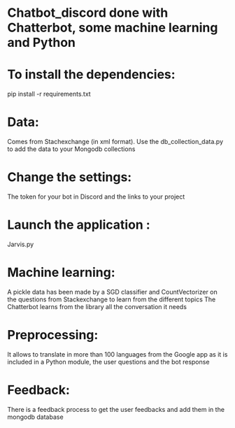 # Chatbot_discord done with Chatterbot, some machine learning and Python

# To install the dependencies:
  pip install -r requirements.txt
  
# Data:
  Comes from Stachexchange (in xml format). 
  Use the db_collection_data.py to add the data to your Mongodb collections

# Change the settings:
  The token for your bot in Discord and the links to your project

# Launch the application :
  Jarvis.py
  
# Machine learning:
  A pickle data has been made by a SGD classifier and CountVectorizer on the questions from Stackexchange to learn from the different topics
  The Chatterbot learns from the library all the conversation it needs
  
# Preprocessing:
  It allows to translate in more than 100 languages from the Google app as it is included in a Python module, the user questions and the bot response

# Feedback:
  There is a feedback process to get the user feedbacks and add them in the mongodb database

  
 

